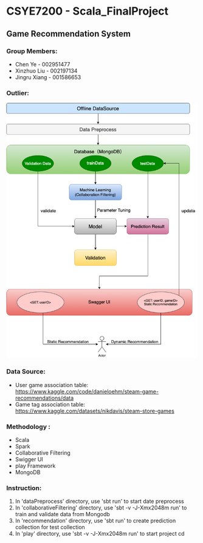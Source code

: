# CSYE7200 - Scala_FinalProject

## Game Recommendation System

### Group Members:

- Chen Ye - 002951477 
- Xinzhuo Liu - 002197134
- Jingru Xiang - 001586653 

### Outlier:
![Alt text](https://github.com/Uni-boy/Scala_FinalProject/blob/ChenYe/presentation/GRecCons.png)

### Data Source:
  - User game association table:
https://www.kaggle.com/code/danieloehm/steam-game-recommendations/data
  - Game tag association table:
https://www.kaggle.com/datasets/nikdavis/steam-store-games

### Methodology :
  - Scala
  - Spark
  - Collaborative Filtering
  - Swigger UI
  - play Framework
  - MongoDB
 

### Instruction:

1. In 'dataPreprocess' directory, use 'sbt run' to start date preprocess
2. In 'collaborativeFiltering' directory, use 'sbt -v -J-Xmx2048m run' to train and validate data from Mongodb
3. In 'recommendation' directory, use 'sbt run' to create prediction collection for test collection
2. In 'play' directory, use 'sbt -v -J-Xmx2048m run' to start project cd
